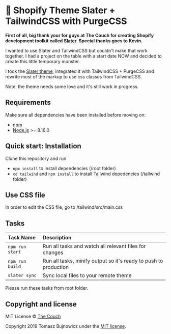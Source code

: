 # 🚀 Shopify Theme Slater + TailwindCSS with PurgeCSS

**First of all, big thank your for guys at The Couch for creating Shopify development toolkit called [Slater](https://github.com/the-couch/slater). Special thanks goes to Kevin.**

I wanted to use Slater and TailwindCSS but couldn't make that work together. I had a project on the table with a start date NOW and decided to create this little temporary monster.

I took the [Slater theme](https://github.com/the-couch/slater), integrated it with TailwindCSS + PurgeCSS and rewrite most of the markup to use css classes from TailwindCSS.

Note: the theme needs some love and it's still work in progress.

## Requirements
Make sure all dependencies have been installed before moving on:

* [npm](https://www.npmjs.com/get-npm)
* [Node.js](https://nodejs.org/en/download/) >= 8.16.0

## Quick start: Installation
Clone this repository and run
- `npm install` to install dependencies (/root folder)
- `cd tailwind` and `npm install` to install Tailwind depedencies (/tailwind folder)

## Use CSS file
In order to edit the CSS file, go to /tailwind/src/main.css

## Tasks
| Task Name | Description
| :------------- | :------------- |
| `npm run start` | Run all tasks and watch all relevant files for changes
| `npm run build` | Run all tasks, minify output so it's ready to push to production 
| `slater sync` | Sync local files to your remote theme

Please run these tasks from root folder.

## Copyright and license
MIT License © [The Couch](https://thecouch.nyc)

Copyright 2019 Tomasz Bujnowicz under the [MIT license](http://opensource.org/licenses/MIT).